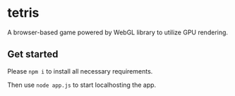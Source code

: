 # tetris

A browser-based game powered by WebGL library to utilize GPU rendering.

## Get started

Please `npm i` to install all necessary requirements.

Then use `node app.js` to start localhosting the app.
